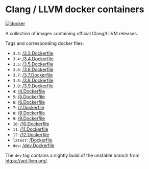 # Clang / LLVM docker containers
[![docker](https://img.shields.io/docker/pulls/silkeh/clang.svg)](https://hub.docker.com/r/silkeh/clang/)

A collection of images containing official Clang/LLVM releases.

Tags and corresponding docker files:

- `3.3`: [/3.3.Dockerfile](https://github.com/silkeh/docker-clang/blob/master/3.3.Dockerfile)
- `3.4`: [/3.4.Dockerfile](https://github.com/silkeh/docker-clang/blob/master/3.4.Dockerfile)
- `3.5`: [/3.5.Dockerfile](https://github.com/silkeh/docker-clang/blob/master/3.5.Dockerfile)
- `3.6`: [/3.6.Dockerfile](https://github.com/silkeh/docker-clang/blob/master/3.6.Dockerfile)
- `3.7`: [/3.7.Dockerfile](https://github.com/silkeh/docker-clang/blob/master/3.7.Dockerfile)
- `3.8`: [/3.8.Dockerfile](https://github.com/silkeh/docker-clang/blob/master/3.8.Dockerfile)
- `3.9`: [/3.9.Dockerfile](https://github.com/silkeh/docker-clang/blob/master/3.9.Dockerfile)
- `4`: [/4.Dockerfile](https://github.com/silkeh/docker-clang/blob/master/4.Dockerfile)
- `5`: [/5.Dockerfile](https://github.com/silkeh/docker-clang/blob/master/5.Dockerfile)
- `6`: [/6.Dockerfile](https://github.com/silkeh/docker-clang/blob/master/6.Dockerfile)
- `7`: [/7.Dockerfile](https://github.com/silkeh/docker-clang/blob/master/7.Dockerfile)
- `8`: [/8.Dockerfile](https://github.com/silkeh/docker-clang/blob/master/8.Dockerfile)
- `9`: [/9.Dockerfile](https://github.com/silkeh/docker-clang/blob/master/9.Dockerfile)
- `10`: [/10.Dockerfile](https://github.com/silkeh/docker-clang/blob/master/10.Dockerfile)
- `11`: [/11.Dockerfile](https://github.com/silkeh/docker-clang/blob/master/11.Dockerfile)
- `12`: [/12.Dockerfile](https://github.com/silkeh/docker-clang/blob/master/12.Dockerfile)
- `latest`: [/Dockerfile](https://github.com/silkeh/docker-clang/blob/master/Dockerfile)
- `dev`: [/dev.Dockerfile](https://github.com/silkeh/docker-clang/blob/master/dev.Dockerfile)

The `dev` tag contains a nightly build of the unstable branch from <https://apt.llvm.org/>.
